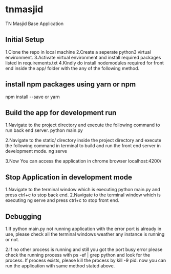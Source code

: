 # tnmasjid
TN Masjid Base Application

## Initial Setup

1.Clone the repo in local machine
2.Create a seperate python3 virtual environment.
3.Activate virtual environment and install required packages listed in requirements.txt
4.Kindly do install nodemodules required for front end inside the app/ folder with the any of the following method.

## install npm packages using yarn or npm

npm install --save
or
yarn

## Build the app for development run
1.Navigate to the project directory and execute the following command to run back end server.
python main.py

2.Navigate to the static/ directory inside the project directory and execute the following command in terminal to build and run the front end server in development mode.
ng serve

3.Now You can access the application in chrome browser localhost:4200/

## Stop Application in development mode

1.Navigate to the terminal window which is executing python main.py and press ctrl+c to stop back end.
2.Navigate to the terminal window which is executing ng serve and press ctrl+c to stop front end.

## Debugging

1.If python main.py not running application with the error port is already in use, please check all the terminal windows weather any instance is running or not.

2.If no other process is running and still you got the port busy error please check the running process with ps -ef | grep python and look for the process. If process exists, please kill the process by kill -9 pid. now you can run the application with same method stated above.

